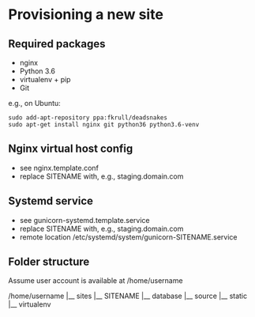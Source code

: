 Provisioning a new site
=======================

## Required packages

* nginx
* Python 3.6
* virtualenv + pip
* Git

e.g., on Ubuntu:

    sudo add-apt-repository ppa:fkrull/deadsnakes
    sudo apt-get install nginx git python36 python3.6-venv

## Nginx virtual host config

* see nginx.template.conf
* replace SITENAME with, e.g., staging.domain.com

## Systemd service

* see gunicorn-systemd.template.service
* replace SITENAME with, e.g., staging.domain.com
* remote location /etc/systemd/system/gunicorn-SITENAME.service

## Folder structure

Assume user account is available at /home/username

/home/username
|__ sites
    |__ SITENAME
        |__ database
        |__ source
        |__ static
        |__ virtualenv
